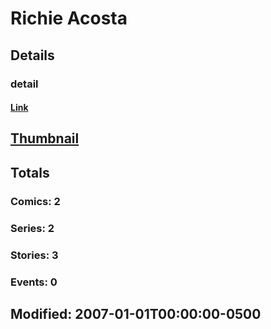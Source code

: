 # Richie  Acosta 
## Details
### detail
#### [Link](http://marvel.com/comics/creators/2526/richie_acosta?utm_campaign=apiRef&utm_source=225578a89fc76f3d20fbffda5d17a88d)
## [Thumbnail](http://i.annihil.us/u/prod/marvel/i/mg/b/40/image_not_available.jpg)
## Totals
### Comics: 2
### Series: 2
### Stories: 3
### Events: 0
## Modified: 2007-01-01T00:00:00-0500